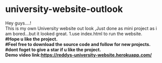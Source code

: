 # university-website-outlook
Hey guys....!<br>
This is my own University website out look ,Just done as mini project as i am bored...but it looked great.
1.use index.html to run the website.<br>
<b>#Hope u like the project.<br>
#Feel free to download the source code and follow for new projects.<br>
#dont foget to give a star if u like the project.<br>
Demo video
link:https://reddys-university-website.herokuapp.com/</b>
